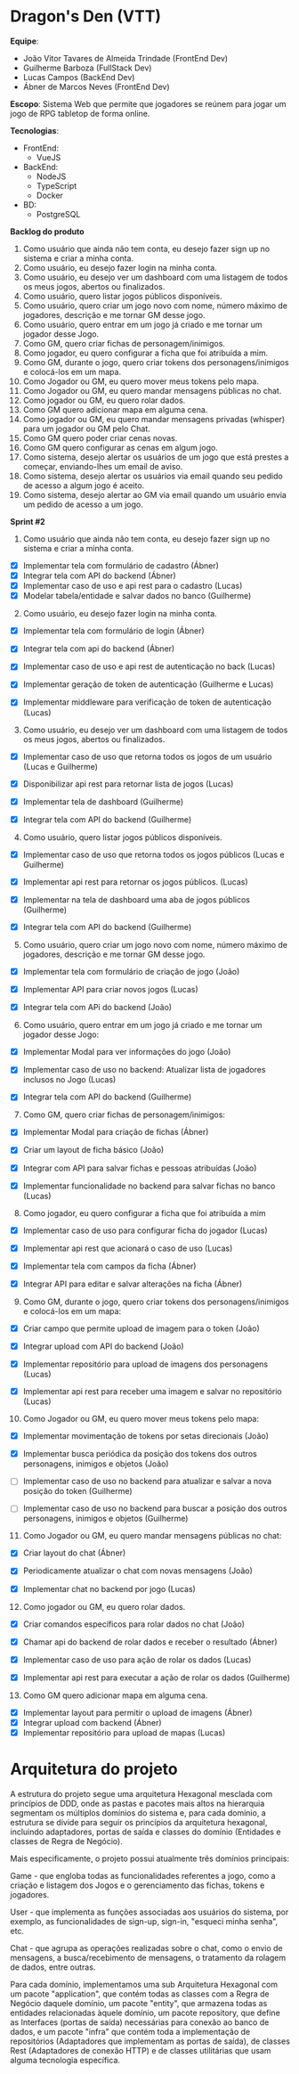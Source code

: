 # Dragon's Den (VTT)
**Equipe**:
  - João Vitor Tavares de Almeida Trindade (FrontEnd Dev)
  - Guilherme Barboza (FullStack Dev)
  - Lucas Campos (BackEnd Dev)
  - Ábner de Marcos Neves (FrontEnd Dev)

**Escopo**: Sistema Web que permite que jogadores se reúnem para jogar um jogo de RPG tabletop de forma online.

**Tecnologias**: 
  - FrontEnd:
    - VueJS
  - BackEnd:
    - NodeJS
    - TypeScript
    - Docker
  - BD:
    - PostgreSQL
  
**Backlog do produto**


1. Como usuário que ainda não tem conta, eu desejo fazer sign up no sistema e criar a minha conta.
2. Como usuário, eu desejo fazer login na minha conta.
3. Como usuário, eu desejo ver um dashboard com uma listagem de todos os meus jogos, abertos ou finalizados.
4. Como usuário, quero listar jogos públicos disponíveis.
5. Como usuário, quero criar um jogo novo com nome, número máximo de  jogadores, descrição e me tornar GM desse jogo.
6. Como usuário, quero entrar em um jogo já criado e me tornar um jogador desse Jogo.
7. Como GM, quero criar fichas de personagem/inimigos.
8. Como jogador, eu quero configurar a ficha que foi atribuída a mim.
9. Como GM, durante o jogo, quero criar tokens dos personagens/inimigos e colocá-los em um mapa.
10.  Como Jogador ou GM, eu quero mover meus tokens pelo mapa.
11.  Como Jogador ou GM, eu quero mandar mensagens públicas no chat.
12.  Como jogador ou GM, eu quero rolar dados.
13. Como GM quero adicionar mapa em alguma cena.
14. Como jogador ou GM, eu quero mandar mensagens privadas (whisper) para um jogador ou GM pelo Chat.
15. Como GM quero poder criar cenas novas.
16. Como GM quero configurar as cenas em algum jogo.
17. Como sistema, desejo alertar os usuários de um jogo que está prestes a começar, enviando-lhes um email de aviso.
18. Como sistema, desejo alertar os usuários via email quando seu pedido de acesso a algum jogo é aceito.
19. Como sistema, desejo alertar ao GM via email quando um usuário envia um pedido de acesso a um jogo.

**Sprint #2**
1. Como usuário que ainda não tem conta, eu desejo fazer sign up no sistema e criar a minha conta.
- [x] Implementar tela com formulário de cadastro (Ábner)
- [x] Integrar tela com API do backend (Ábner)
- [x] Implementar caso de uso e api rest para o cadastro (Lucas)
- [x] Modelar tabela/entidade e salvar dados no banco (Guilherme)
 
2. Como usuário, eu desejo fazer login na minha conta.
- [x] Implementar tela com formulário de login (Ábner)
- [x] Integrar tela com api do backend (Ábner)
- [x] Implementar caso de uso e api rest de autenticação no back (Lucas)
- [x] Implementar geração de token de autenticação (Guilherme e Lucas)
- [x] Implementar middleware para verificação de token de autenticação (Lucas)


3. Como usuário, eu desejo ver um dashboard com uma listagem de todos os meus jogos, abertos ou finalizados.
- [x] Implementar caso de uso que retorna todos os jogos de um usuário (Lucas e Guilherme)
- [x] Disponibilizar api rest para retornar lista de jogos (Lucas)
- [x] Implementar tela de dashboard (Guilherme)
- [x] Integrar tela com API do backend (Guilherme)


4. Como usuário, quero listar jogos públicos disponíveis.
- [x] Implementar caso de uso que retorna todos os jogos públicos (Lucas e Guilherme)
- [x] Implementar api rest para retornar os jogos públicos. (Lucas)
- [x] Implementar na tela de dashboard uma aba de jogos públicos (Guilherme)
- [x] Integrar tela com API do backend (Guilherme)


5. Como usuário, quero criar um jogo novo com nome, número máximo de jogadores, descrição e me tornar GM desse jogo.
- [x] Implementar tela com formulário de criação de jogo (João)
- [x] Implementar API para criar novos jogos (Lucas)
- [x] Integrar tela com APi do backend (João)


6. Como usuário, quero entrar em um jogo já criado e me tornar um jogador desse Jogo:
- [x] Implementar Modal para ver informações do jogo (João)
- [x] Implementar caso de uso no backend: Atualizar lista de jogadores inclusos no Jogo (Lucas)
- [x] Integrar tela com API do backend (Guilherme)


7. Como GM, quero criar fichas de personagem/inimigos:
- [x] Implementar Modal para criação de fichas (Ábner)
- [x] Criar um layout de ficha básico (João)
- [x] Integrar com API para salvar fichas e pessoas atribuídas (João)
- [x] Implementar funcionalidade no backend para salvar fichas no banco (Lucas)


8. Como jogador, eu quero configurar a ficha que foi atribuída a mim
- [x] Implementar caso de uso para configurar ficha do jogador (Lucas)
- [x] Implementar api rest que acionará o caso de uso (Lucas)
- [x] Implementar tela com campos da ficha (Ábner)
- [x] Integrar API para editar e salvar alterações na ficha (Ábner)


9. Como GM, durante o jogo, quero criar tokens dos personagens/inimigos e colocá-los em um mapa:
- [x] Criar campo que permite upload de imagem para o token (João)
- [x] Integrar upload com API do backend (João)
- [x] Implementar repositório para upload de imagens dos personagens  (Lucas)
- [x] Implementar api rest para receber uma imagem e salvar no repositório (Lucas)


10.  Como Jogador ou GM, eu quero mover meus tokens pelo mapa:
- [x] Implementar movimentação de tokens por setas direcionais (João)
- [x] Implementar busca periódica da posição dos tokens dos outros personagens, inimigos e objetos (João)
- [ ] Implementar caso de uso no backend para atualizar e salvar a nova posição do token (Guilherme)
- [ ] Implementar caso de uso no backend para buscar a posição dos outros personagens, inimigos e objetos (Guilherme)


11.  Como Jogador ou GM, eu quero mandar mensagens públicas no chat:
- [x] Criar layout do chat (Ábner)
- [x] Periodicamente atualizar o chat com novas mensagens (João)
- [x] Implementar chat no backend por jogo (Lucas)


12.  Como jogador ou GM, eu quero rolar dados.
- [x] Criar comandos específicos para rolar dados no chat (João)
- [x] Chamar api do backend de rolar dados e receber o resultado (Ábner)
- [x] Implementar caso de uso para ação de rolar os dados (Lucas)
- [x] Implementar api rest para executar a ação de rolar os dados (Guilherme)


13. Como GM quero adicionar mapa em alguma cena.
- [x] Implementar layout para permitir o upload de imagens (Ábner)
- [x] Integrar upload com backend (Ábner)
- [x] Implementar repositório para upload de mapas (Lucas)

# Arquitetura do projeto

A estrutura do projeto segue uma arquitetura Hexagonal mesclada com princípios de DDD, onde as pastas e pacotes mais altos na hierarquia segmentam os múltiplos domínios do sistema e, para cada domínio, a estrutura se divide para seguir os princípios da arquitetura hexagonal, incluindo adaptadores, portas de saída e classes do domínio (Entidades e classes de Regra de Negócio).

Mais especificamente, o projeto possui atualmente três domínios principais:

Game - que engloba todas as funcionalidades referentes a jogo, como a criação e listagem dos Jogos e o gerenciamento das fichas, tokens e jogadores.

User - que implementa as funções associadas aos usuários do sistema, por exemplo, as funcionalidades de sign-up, sign-in, "esqueci minha senha", etc.

Chat - que agrupa as operações realizadas sobre o chat, como o envio de mensagens, a busca/recebimento de mensagens, o tratamento da rolagem de dados, entre outras.

Para cada domínio, implementamos uma sub Arquitetura Hexagonal com um pacote "application", que contém todas as classes com a Regra de Negócio daquele domínio, um pacote "entity", que armazena todas as entidades relacionadas àquele domínio, um pacote repository, que define as Interfaces (portas de saída) necessárias para conexão ao banco de dados, e um pacote "infra" que contém toda a implementação de repositórios (Adaptadores que implementam as portas de saída), de classes Rest (Adaptadores de conexão HTTP) e de classes utilitárias que usam alguma tecnologia específica.
